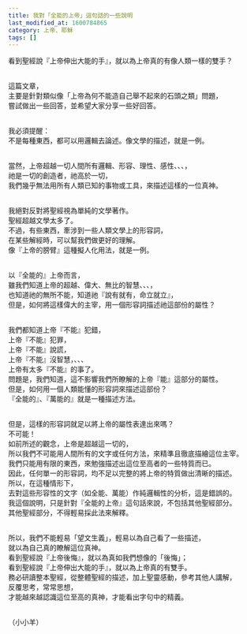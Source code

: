 ```yaml
---
title: 我對「全能的上帝」這句話的一些說明
last_modified_at: 1600784865
category: 上帝、耶穌
tags: []
---
```


<p>看到聖經說『上帝伸出大能的手』，就以為上帝真的有像人類一樣的雙手？</p>

<p><br>
這篇文章，<br>
主要是針對類似像「上帝為何不能造自己舉不起來的石頭之類」問題，<br>
嘗試做出一些回答，並希望大家分享一些好回答。</p>

<p><br>
我必須提醒：<br>
不是每種東西，都可以用邏輯去論述。像文學的描述，就是一例。</p>

<p><br>
當然，上帝超越一切人間所有邏輯、形容、理性、感性、、、，<br>
祂是一切的創造者，祂高於一切，<br>
我們幾乎無法用所有人類已知的事物或工具，來描述這樣的一位真神。</p>

<p><br>
我絕對反對將聖經視為單純的文學著作。<br>
聖經超越文學太多了。<br>
不過，有些東西，牽涉到一些人類文學上的形容詞，<br>
在某些解經時，可以幫我們做更好的理解。<br>
像『上帝的膀臂』這種擬人化用法，就是一例。</p>

<p><br>
以『全能的』上帝而言，<br>
雖我們知道上帝的超越、偉大、無比的智慧、、、，<br>
也知道祂的無所不能，知道祂『說有就有，命立就立』，<br>
但是，如何將這樣偉大的主宰，用一個形容詞描述祂這部份的屬性？</p>

<p><br>
我們都知道上帝『不能』犯錯，<br>
上帝『不能』犯罪，<br>
上帝『不能』說謊，<br>
上帝『不能』沒智慧，、、、<br>
上帝有太多『不能』的事了。<br>
問題是，我們知道，這不影響我們所瞭解的上帝『能』這部分的屬性。<br>
但是，如何用一個人類能懂的形容詞來描述這部份？<br>
『全能的』、『萬能的』就是一種描述方法。</p>

<p><br>
但是，這樣的形容詞就足以將上帝的屬性表達出來嗎？<br>
不可能！<br>
如前所述的觀念，上帝是超越這一切的，<br>
所以我們不可能用人間所有的文字或任何方法，來精準且徹底描繪這位主宰。<br>
我們只能用有限的東西，來勉強描述出這位至高者的一些特質而已。<br>
因此，任何單一的形容詞，均不足以完整的將上帝的特質做出清晰的描述。<br>
所以，在這種情形下，<br>
去對這些形容性的文字（如全能、萬能）作純邏輯性的分析，這是錯誤的。<br>
我這個說明，只是針對『全能的上帝』這句話來說，不包括其他聖經部分。<br>
其他聖經部分，不得輕易採此法來解釋。</p>

<p><br>
所以，我們不能輕易「望文生義」，輕易以為自己看了一些描述，<br>
就以為自己真的瞭解這位真神。<br>
看到聖經說『上帝後悔』，就以為真如我們想像的「後悔」；<br>
看到聖經說『上帝伸出大能的手』，就以為上帝真的有雙手。<br>
務必研讀整本聖經，從整體聖經的描述，加上聖靈感動，參考其他人講解，<br>
反覆思考，常常思想，<br>
才能越來越認識這位至高的真神，才能看出字句中的精義。</p>

<p><br>
（小小羊）</p>

